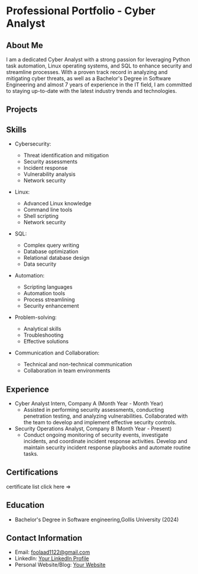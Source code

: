 # Professional Portfolio - Cyber Analyst

## About Me
I am a dedicated Cyber Analyst with a strong passion for leveraging Python task automation, Linux operating systems, and SQL to enhance security and streamline processes. With a proven track record in analyzing and mitigating cyber threats, as well as a Bachelor's Degree in Software Engineering and almost 7 years of experience in the IT field, I am committed to staying up-to-date with the latest industry trends and technologies.

## Projects


## Skills
- Cybersecurity:
  - Threat identification and mitigation
  - Security assessments
  - Incident response
  - Vulnerability analysis
  - Network security

- Linux:
  - Advanced Linux knowledge
  - Command line tools
  - Shell scripting
  - Network security

- SQL:
  - Complex query writing
  - Database optimization
  - Relational database design
  - Data security

- Automation:
  - Scripting languages
  - Automation tools
  - Process streamlining
  - Security enhancement

- Problem-solving:
  - Analytical skills
  - Troubleshooting
  - Effective solutions

- Communication and Collaboration:
  - Technical and non-technical communication
  - Collaboration in team environments
## Experience
- Cyber Analyst Intern, Company A (Month Year - Month Year)
  - Assisted in performing security assessments, conducting penetration testing, and analyzing vulnerabilities. Collaborated with the team to develop and implement effective security controls.
- Security Operations Analyst, Company B (Month Year - Present)
  - Conduct ongoing monitoring of security events, investigate incidents, and coordinate incident response activities. Develop and maintain security incident response playbooks and automate routine tasks.

## Certifications
certificate list click here =>

## Education
- Bachelor's Degree in Software engineering,Gollis University  (2024)

## Contact Information
- Email: foolaad1122@gmail.com
- LinkedIn: [Your LinkedIn Profile](https://www.linkedin.com/in/your-profile)
- Personal Website/Blog: [Your Website](https://www.yourwebsite.com)
